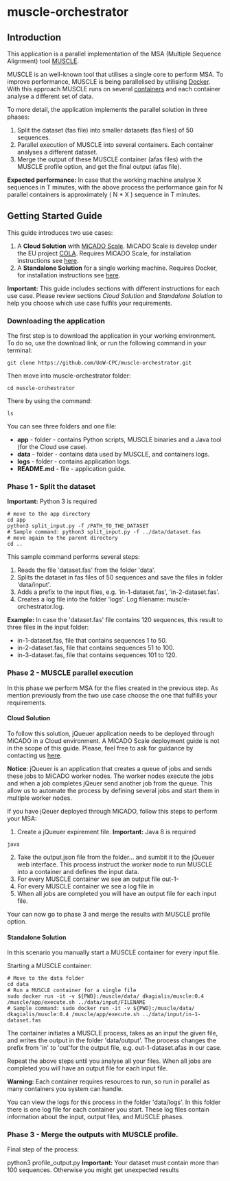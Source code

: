 # muscle-orchestrator

## Introduction
This application is a parallel implementation of the MSA (Multiple Sequence Alignment) tool [MUSCLE](https://www.drive5.com/muscle/).

MUSCLE is an well-known tool that utilises a single core to perform MSA. To improve performance, MUSCLE is being parallelised by utilising [Docker](https://www.docker.com/).
With this approach MUSCLE runs on several [containers](https://www.docker.com/resources/what-container) and each container analyse a different set of data.

To more detail, the application implements the parallel solution in three phases:
1. Split the dataset (fas file) into smaller datasets (fas files) of 50 sequences.
2. Parallel execution of MUSCLE into several containers. Each container analyses a different dataset.
3. Merge the output of these MUSCLE container (afas files) with the MUSCLE profile option, and get the final output (afas file).

__Expected performance:__
In case that the working machine analyse X sequences in T minutes, with the above process the performance gain for N parallel containers is approximately ( N * X ) sequence in T minutes.

## Getting Started Guide

This guide introduces two use cases:
1. A __Cloud Solution__ with [MiCADO Scale](https://micado-scale.eu/). MiCADO Scale is develop under the EU project [COLA](https://project-cola.eu/). Requires MiCADO Scale, for installation instructions see [here](https://micado-scale.readthedocs.io/en/latest/).
2. A __Standalone Solution__ for a single working machine. Requires Docker, for installation instructions see [here](https://docs.docker.com/get-docker/).

__Important:__ This guide includes sections with different instructions for each use case. Please review sections _Cloud Solution_ and _Standalone Solution_ to help you choose which use case fulfils your requirements.


### Downloading the application
The first step is to download the application in your working environment.
To do so, use the download link, or run the following command in your terminal:
 ```
git clone https://github.com/UoW-CPC/muscle-orchestrator.git
 ```

Then move into muscle-orchestrator folder:
 ```
cd muscle-orchestrator
 ```

There by using the command:
 ```
ls
 ```
You can see three folders and one file:
* __app__ - folder - contains Python scripts, MUSCLE binaries and a Java tool (for the Cloud use case).
* __data__ - folder - contains data used by MUSCLE, and containers logs.
* __logs__ - folder - contains application logs.
* __README.md__ - file - application guide.


### Phase 1 - Split the dataset

 __Important:__ Python 3 is required

 ```
 # move to the app directory
 cd app
 python3 split_input.py -f /PATH_TO_THE_DATASET
 # Sample command: python3 split_input.py -f ../data/dataset.fas
 # move again to the parent directory
 cd ..
 ```
 This sample command performs several steps:
 1. Reads the file 'dataset.fas' from the folder 'data'.
 2. Splits the dataset in fas files of 50 sequences and save the files in folder 'data/input'.
 3. Adds a prefix to the input files, e.g. 'in-1-dataset.fas', 'in-2-dataset.fas'.
 4. Creates a log file into the folder 'logs'. Log filename: muscle-orchestrator.log.

 __Example:__ In case the 'dataset.fas' file contains 120 sequences, this result to three files in the input folder:
 * in-1-dataset.fas, file that contains sequences 1 to 50.
 * in-2-dataset.fas, file that contains sequences 51 to 100.
 * in-3-dataset.fas, file that contains sequences 101 to 120.


 ### Phase 2 - MUSCLE parallel execution

In this phase we perform MSA for the files created in the previous step. As mention previously from the two use case choose the one that fulfills your requirements.

#### Cloud Solution

To follow this solution, jQueuer application needs to be deployed through MiCADO in a Cloud environment.
A MiCADO Scale deployment guide is not in the scope of this guide. Please, feel free to ask for guidance by contacting us [here](https://micado-scale.eu/contact/).

__Notice__: jQueuer is an application that creates a queue of jobs and sends these jobs to MiCADO worker nodes. The worker nodes execute the jobs and when a job completes jQeuer send another job from the queue.
This allow us to automate the process by defining several jobs and start them in multiple worker nodes.

If you have jQeuer deployed through MiCADO, follow this steps to perform your MSA:

1. Create a jQueuer expirement file.
__Important:__ Java 8 is required

 ```
 java
 ```
2. Take the output.json file from the folder... and sumbit it to the jQueuer web interface.
This process instruct the worker node to run MUSCLE into a container and defines the input data.
3. For every MUSCLE container we see an output file out-1-
4. For every MUSCLE container we see a log file in
5. When all jobs are completed you will have an output file for each input file.

Your can now go to phase 3 and merge the results with MUSCLE profile option.

#### Standalone Solution

In this scenario you manually start a MUSCLE container for every input file.

Starting a MUSCLE container:

 ```
 # Move to the data folder
 cd data
 # Run a MUSCLE container for a single file
 sudo docker run -it -v ${PWD}:/muscle/data/ dkagialis/muscle:0.4 /muscle/app/execute.sh ../data/input/FILENAME
 # Sample command: sudo docker run -it -v ${PWD}:/muscle/data/ dkagialis/muscle:0.4 /muscle/app/execute.sh ../data/input/in-1-dataset.fas
 ```

 The container initiates a MUSCLE process, takes as an input the given file, and writes the output in the folder 'data/output'. The process changes the prefix from 'in' to 'out'for the output file, e.g. out-1-dataset.afas in our case.

 Repeat the above steps until you analyse all your files. When all jobs are completed you will have an output file for each input file.

__Warning:__ Each container requires resources to run, so run in parallel as many containers you system can handle.

You can view the logs for this process in the folder 'data/logs'. In this folder there is one log file for each container you start. These log files contain information about the input, output files, and MUSCLE phases.

### Phase 3 - Merge the outputs with MUSCLE profile.

Final step of the process:

python3 profile_output.py
 __Important:__ Your dataset must contain more than 100 sequences. Otherwise you might get unexpected results